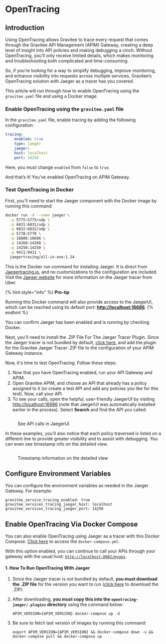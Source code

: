 # OpenTracing

## Introduction

Using OpenTracing allows Gravitee to trace every request that comes through the Gravitee API Management (APIM) Gateway, creating a deep level of insight into API policies and making debugging a cinch. Without OpenTracing, you’ll only receive limited details, which makes monitoring and troubleshooting both complicated and time-consuming.

So, if you’re looking for a way to simplify debugging, improve monitoring, and enhance visibility into requests across multiple services, Gravitee’s OpenTracing solution with Jaeger as a tracer has you covered.&#x20;

This article will run through how to enable OpenTracing using the `gravitee.yaml` file and using a Docker image.

### Enable OpenTracing using the `gravitee.yaml` file

In the `gravitee.yaml` file, enable tracing by adding the following configuration:

```yaml
tracing:
    enabled: true
    type: jaeger
    jaeger:
    host: localhost
    port: 14250
```

Here, you _must_ change `enabled` from `false` to `true`.

And that’s it! You’ve enabled OpenTracing on APIM Gateway.

### Test OpenTracing in Docker

First, you'll need to start the Jaeger component with the Docker image by running this command:

```sh
docker run -d --name jaeger \
  -p 5775:5775/udp \
  -p 6831:6831/udp \
  -p 6832:6832/udp \
  -p 5778:5778 \
  -p 16686:16686 \
  -p 14268:14268 \
  -p 14250:14250 \
  -p 9411:9411 \
  jaegertracing/all-in-one:1.24
```

This is the Docker run command for installing Jaeger. It is direct from [Jaegertracing.io](https://www.jaegertracing.io/docs/1.25/getting-started/#all-in-one), and no customizations to the configuration are included. Visit the [Jaeger website](https://www.jaegertracing.io/docs/1.25/getting-started/#all-in-one) for more information on the Jaeger tracer from Uber.

{% hint style="info" %}
**Pro-tip**

Running this Docker command will also provide access to the JaegerUI, which can be reached using its default port: [**http://localhost:16686**](http://localhost:16686/).
{% endhint %}

You can confirm Jaeger has been enabled and is running by checking Docker.

Next, you'll need to install the .ZIP File For The Jaeger Tracer Plugin. Since the Jaeger tracer is not bundled by default, [click here](https://download.gravitee.io/#graviteeio-apim/plugins/tracers/gravitee-tracer-jaeger/), and add the plugin for the Gravitee Jaeger Tracer .ZIP file to the configuration of your APIM Gateway instance.

Now, it's time to test OpenTracing. Follow these steps:

1. Now that you have OpenTracing enabled, run your API Gateway and APIM.
2. Open Gravitee APIM, and choose an API that already has a policy assigned to it (or create a test API and add any policies you like for this test). Now, call your API.
3. To see your calls, open the helpful, user-friendly JaegerUI by visiting [http://localhost:16686](http://localhost:16686/) (note that JaegerUI was automatically installed earlier in the process). Select **Search** and find the API you called.

<figure><img src="https://docs.gravitee.io/images/apim/3.x/installation/configuration/tracing-info-general.png" alt=""><figcaption><p>See API calls in JaegerUI</p></figcaption></figure>

In these examples, you’ll also notice that each policy traversed is listed on a different line to provide greater visibility and to assist with debugging. You can even see timestamp info on the detailed view.

<figure><img src="https://docs.gravitee.io/images/apim/3.x/installation/configuration/tracing-info-detailed.png" alt=""><figcaption><p>Timestamp information on the detailed view</p></figcaption></figure>

## Configure Environment Variables

You can configure the environment variables as needed in the Jaeger Gateway. For example:

```
gravitee_service_tracing_enabled: true
gravitee_services_tracing_jaegar_host: localhost
gravitee_services_tracing_jaeger_port: 14250
```

## Enable OpenTracing Via Docker Compose

You can also enable OpenTracing using Jaeger as a tracer with this Docker Compose. [Click here](https://github.com/gravitee-io/gravitee-api-management/tree/master/docker/quick-setup/opentracing-jaeger) to access the `docker-compose.yml`.

With this option enabled, you can continue to call your APIs through your gateway with the usual host: [`http://localhost:8082/myapi`](http://localhost:8082/myapi).

#### 1. How To Run OpenTracing With Jaeger

1. Since the Jaeger tracer is not bundled by default, **you must download the .ZIP file** for the version you want to run ([click here](https://download.gravitee.io/#graviteeio-apim/plugins/tracers/gravitee-tracer-jaeger/) to download the .ZIP).
2.  After downloading, **you must copy this into the `opentracing-jaeger/.plugins` directory** using the command below:

    `APIM_VERSION={APIM_VERSION} docker-compose up -d`
3.  Be sure to fetch last version of images by running this command:

    ```
    export APIM_VERSION={APIM_VERSION} && docker-compose down -v && docker-compose pull && docker-compose up

    ```
